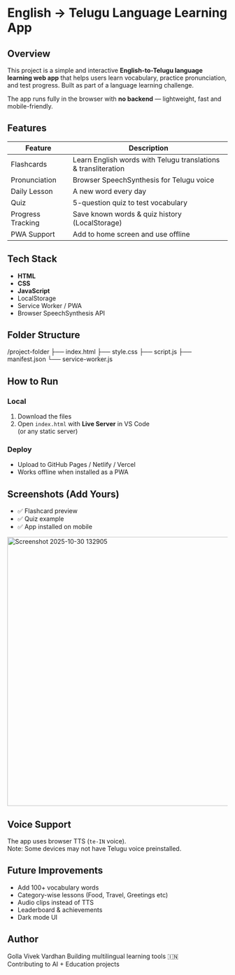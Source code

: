 #  English → Telugu Language Learning App

##  Overview
This project is a simple and interactive **English-to-Telugu language learning web app** that helps users learn vocabulary, practice pronunciation, and test progress. Built as part of a language learning challenge.

The app runs fully in the browser with **no backend** — lightweight, fast and mobile-friendly.



##  Features

| Feature | Description |
|--------|-------------|
| Flashcards | Learn English words with Telugu translations & transliteration |
| Pronunciation | Browser SpeechSynthesis for Telugu voice |
| Daily Lesson | A new word every day |
| Quiz | 5-question quiz to test vocabulary |
| Progress Tracking | Save known words & quiz history (LocalStorage) |
| PWA Support | Add to home screen and use offline |



##  Tech Stack

- **HTML**
- **CSS**
- **JavaScript**
- LocalStorage
- Service Worker / PWA
- Browser SpeechSynthesis API


##  Folder Structure
/project-folder
├── index.html
├── style.css
├── script.js
├── manifest.json
└── service-worker.js



##  How to Run

###  Local
1. Download the files
2. Open `index.html` with **Live Server** in VS Code  
   (or any static server)

###  Deploy
- Upload to GitHub Pages / Netlify / Vercel  
- Works offline when installed as a PWA



##  Screenshots (Add Yours)

- ✅ Flashcard preview  
- ✅ Quiz example  
- ✅ App installed on mobile  


<img width="1361" height="615" alt="Screenshot 2025-10-30 132905" src="https://github.com/user-attachments/assets/aef7d4cf-8d10-4089-a40a-5b99fd013a62" />



##  Voice Support
The app uses browser TTS (`te-IN` voice).  
Note: Some devices may not have Telugu voice preinstalled.



##  Future Improvements
- Add 100+ vocabulary words
- Category-wise lessons (Food, Travel, Greetings etc)
- Audio clips instead of TTS
- Leaderboard & achievements
- Dark mode UI



##  Author

Golla Vivek Vardhan 
Building multilingual learning tools 🇮🇳  
Contributing to AI + Education projects 



